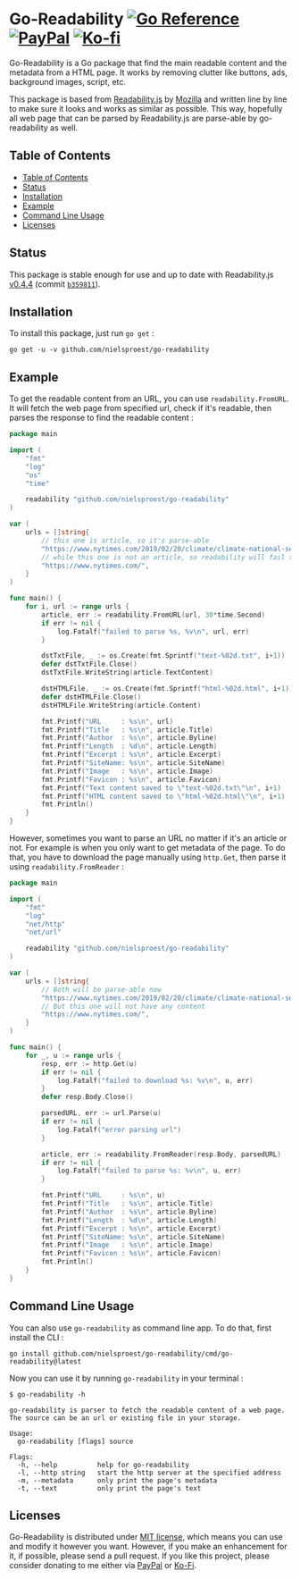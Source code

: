 # Go-Readability [![Go Reference][go-ref-badge]][go-ref] [![PayPal][paypal-badge]][paypal] [![Ko-fi][kofi-badge]][kofi]

Go-Readability is a Go package that find the main readable content and the metadata from a HTML page. It works by removing clutter like buttons, ads, background images, script, etc.

This package is based from [Readability.js] by [Mozilla] and written line by line to make sure it looks and works as similar as possible. This way, hopefully all web page that can be parsed by Readability.js are parse-able by go-readability as well.

## Table of Contents

- [Table of Contents](#table-of-contents)
- [Status](#status)
- [Installation](#installation)
- [Example](#example)
- [Command Line Usage](#command-line-usage)
- [Licenses](#licenses)

## Status

This package is stable enough for use and up to date with Readability.js [v0.4.4][last-version] (commit [`b359811`][last-commit]).

## Installation

To install this package, just run `go get` :

```
go get -u -v github.com/nielsproest/go-readability
```

## Example

To get the readable content from an URL, you can use `readability.FromURL`. It will fetch the web page from specified url, check if it's readable, then parses the response to find the readable content :

```go
package main

import (
	"fmt"
	"log"
	"os"
	"time"

	readability "github.com/nielsproest/go-readability"
)

var (
	urls = []string{
		// this one is article, so it's parse-able
		"https://www.nytimes.com/2019/02/20/climate/climate-national-security-threat.html",
		// while this one is not an article, so readability will fail to parse.
		"https://www.nytimes.com/",
	}
)

func main() {
	for i, url := range urls {
		article, err := readability.FromURL(url, 30*time.Second)
		if err != nil {
			log.Fatalf("failed to parse %s, %v\n", url, err)
		}

		dstTxtFile, _ := os.Create(fmt.Sprintf("text-%02d.txt", i+1))
		defer dstTxtFile.Close()
		dstTxtFile.WriteString(article.TextContent)

		dstHTMLFile, _ := os.Create(fmt.Sprintf("html-%02d.html", i+1))
		defer dstHTMLFile.Close()
		dstHTMLFile.WriteString(article.Content)

		fmt.Printf("URL     : %s\n", url)
		fmt.Printf("Title   : %s\n", article.Title)
		fmt.Printf("Author  : %s\n", article.Byline)
		fmt.Printf("Length  : %d\n", article.Length)
		fmt.Printf("Excerpt : %s\n", article.Excerpt)
		fmt.Printf("SiteName: %s\n", article.SiteName)
		fmt.Printf("Image   : %s\n", article.Image)
		fmt.Printf("Favicon : %s\n", article.Favicon)
		fmt.Printf("Text content saved to \"text-%02d.txt\"\n", i+1)
		fmt.Printf("HTML content saved to \"html-%02d.html\"\n", i+1)
		fmt.Println()
	}
}
```

However, sometimes you want to parse an URL no matter if it's an article or not. For example is when you only want to get metadata of the page. To do that, you have to download the page manually using `http.Get`, then parse it using `readability.FromReader` :

```go
package main

import (
	"fmt"
	"log"
	"net/http"
	"net/url"

	readability "github.com/nielsproest/go-readability"
)

var (
	urls = []string{
		// Both will be parse-able now
		"https://www.nytimes.com/2019/02/20/climate/climate-national-security-threat.html",
		// But this one will not have any content
		"https://www.nytimes.com/",
	}
)

func main() {
	for _, u := range urls {
		resp, err := http.Get(u)
		if err != nil {
			log.Fatalf("failed to download %s: %v\n", u, err)
		}
		defer resp.Body.Close()

		parsedURL, err := url.Parse(u)
		if err != nil {
			log.Fatalf("error parsing url")
		}

		article, err := readability.FromReader(resp.Body, parsedURL)
		if err != nil {
			log.Fatalf("failed to parse %s: %v\n", u, err)
		}

		fmt.Printf("URL     : %s\n", u)
		fmt.Printf("Title   : %s\n", article.Title)
		fmt.Printf("Author  : %s\n", article.Byline)
		fmt.Printf("Length  : %d\n", article.Length)
		fmt.Printf("Excerpt : %s\n", article.Excerpt)
		fmt.Printf("SiteName: %s\n", article.SiteName)
		fmt.Printf("Image   : %s\n", article.Image)
		fmt.Printf("Favicon : %s\n", article.Favicon)
		fmt.Println()
	}
}

```

## Command Line Usage

You can also use `go-readability` as command line app. To do that, first install the CLI :

```
go install github.com/nielsproest/go-readability/cmd/go-readability@latest
```

Now you can use it by running `go-readability` in your terminal :

```
$ go-readability -h

go-readability is parser to fetch the readable content of a web page.
The source can be an url or existing file in your storage.

Usage:
  go-readability [flags] source

Flags:
  -h, --help          help for go-readability
  -l, --http string   start the http server at the specified address
  -m, --metadata      only print the page's metadata
  -t, --text          only print the page's text
```

## Licenses

Go-Readability is distributed under [MIT license][mit], which means you can use and modify it however you want. However, if you make an enhancement for it, if possible, please send a pull request. If you like this project, please consider donating to me either via [PayPal][paypal] or [Ko-Fi][kofi].

[go-ref]: https://pkg.go.dev/github.com/nielsproest/go-readability
[go-ref-badge]: https://img.shields.io/static/v1?label=&message=Reference&color=007d9c&logo=go&logoColor=white
[paypal]: https://www.paypal.me/RadhiFadlillah
[paypal-badge]: https://img.shields.io/static/v1?label=&message=PayPal&color=00457C&logo=paypal&logoColor=white
[kofi]: https://ko-fi.com/radhifadlillah
[kofi-badge]: https://img.shields.io/static/v1?label=&message=Ko-fi&color=F16061&logo=ko-fi&logoColor=white
[readability.js]: https://github.com/mozilla/readability
[mozilla]: https://github.com/mozilla
[last-version]: https://github.com/mozilla/readability/tree/0.4.4
[last-commit]: https://github.com/mozilla/readability/commit/b359811927a4bb2323eba085be004978fb18a926
[mit]: https://choosealicense.com/licenses/mit/
